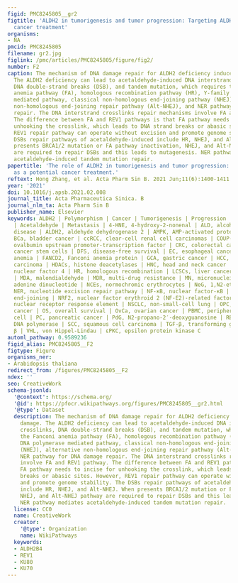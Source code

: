 ```yaml
---
figid: PMC8245805__gr2
figtitle: 'ALDH2 in tumorigenesis and tumor progression: Targeting ALDH2 as a potential
  cancer treatment'
organisms:
- NA
pmcid: PMC8245805
filename: gr2.jpg
figlink: /pmc/articles/PMC8245805/figure/fig2/
number: F2
caption: The mechanism of DNA damage repair for ALDH2 deficiency induced DNA damage.
  The ALDH2 deficiency can lead to acetaldehyde-induced DNA interstrand crosslinks,
  DNA double-strand breaks (DSB), and tandem mutation, which requires the Fanconi
  anemia pathway (FA), homologous recombination pathway (HR), Y-family DNA polymerase
  mediated pathway, classical non-homologous end-joining pathway (NHEJ), alternative
  non-homologous end-joining repair pathway (Alt-NHEJ), and NER pathway for DNA damage
  repair. The DNA interstrand crosslinks repair mechanisms involve FA and REV1 pathway.
  The difference between FA and REV1 pathways is that FA pathway needs to incise for
  unhooking the crosslink, which leads to DNA strand breaks or abasic sites. However,
  REV1 repair pathway can operate without excision and promote genome stability. The
  DSBs repair pathways of acetaldehyde-induced include HR, NHEJ, and Alt-NHEJ. When
  presents BRCA1/2 mutation or FA pathway inactivation, NHEJ, and Alt-NHEJ pathway
  are required to repair DSBs and this leads to mutagenesis. NER pathway mediates
  acetaldehyde-induced tandem mutation repair.
papertitle: 'The role of ALDH2 in tumorigenesis and tumor progression: Targeting ALDH2
  as a potential cancer treatment.'
reftext: Hong Zhang, et al. Acta Pharm Sin B. 2021 Jun;11(6):1400-1411.
year: '2021'
doi: 10.1016/j.apsb.2021.02.008
journal_title: Acta Pharmaceutica Sinica. B
journal_nlm_ta: Acta Pharm Sin B
publisher_name: Elsevier
keywords: ALDH2 | Polymorphism | Cancer | Tumorigenesis | Progression | Cancer therapy
  | Acetaldehyde | Metastasis | 4-HNE, 4-hydroxy-2-nonenal | ALD, alcoholic liver
  disease | ALDH2, aldehyde dehydrogenase 2 | AMPK, AMP-activated protein kinase |
  BCa, bladder cancer | ccRCC, clear-cell renal cell carcinomas | COUP-TF, chicken
  ovalbumin upstream promoter-transcription factor | CRC, colorectal cancer | CSCs,
  cancer stem cells | DFS, disease-free survival | EC, esophageal cancer | FA, Fanconi
  anemia | FANCD2, Fanconi anemia protein | GCA, gastric cancer | HCC, hepatocellular
  carcinoma | HDACs, histone deacetylases | HNC, head and neck cancer | HNF-4, hepatocyte
  nuclear factor 4 | HR, homologous recombination | LCSCs, liver cancer stem cells
  | MDA, malondialdehyde | MDR, multi-drug resistance | MN, micronuclei | NAD, nicotinamide
  adenine dinucleotide | NCEs, normochromic erythrocytes | NeG, 1,N2-etheno-dGuo |
  NER, nucleotide excision repair pathway | NF-κB, nuclear factor-κB | NHEJ, non-homologous
  end-joining | NRF2, nuclear factor erythroid 2 (NF-E2)-related factor 2 | NRRE,
  nuclear receptor response element | NSCLC, non-small-cell lung | OPC, oropharyngeal
  cancer | OS, overall survival | OvCa, ovarian cancer | PBMC, peripheral blood mononuclear
  cell | PC, pancreatic cancer | PdG, N2-propano-2′-deoxyguanosine | REV1, Y-family
  DNA polymerase | SCC, squamous cell carcinoma | TGF-β, transforming growth factor
  β | VHL, von Hippel-Lindau | εPKC, epsilon protein kinase C
automl_pathway: 0.9589236
figid_alias: PMC8245805__F2
figtype: Figure
organisms_ner:
- Arabidopsis thaliana
redirect_from: /figures/PMC8245805__F2
ndex: ''
seo: CreativeWork
schema-jsonld:
  '@context': https://schema.org/
  '@id': https://pfocr.wikipathways.org/figures/PMC8245805__gr2.html
  '@type': Dataset
  description: The mechanism of DNA damage repair for ALDH2 deficiency induced DNA
    damage. The ALDH2 deficiency can lead to acetaldehyde-induced DNA interstrand
    crosslinks, DNA double-strand breaks (DSB), and tandem mutation, which requires
    the Fanconi anemia pathway (FA), homologous recombination pathway (HR), Y-family
    DNA polymerase mediated pathway, classical non-homologous end-joining pathway
    (NHEJ), alternative non-homologous end-joining repair pathway (Alt-NHEJ), and
    NER pathway for DNA damage repair. The DNA interstrand crosslinks repair mechanisms
    involve FA and REV1 pathway. The difference between FA and REV1 pathways is that
    FA pathway needs to incise for unhooking the crosslink, which leads to DNA strand
    breaks or abasic sites. However, REV1 repair pathway can operate without excision
    and promote genome stability. The DSBs repair pathways of acetaldehyde-induced
    include HR, NHEJ, and Alt-NHEJ. When presents BRCA1/2 mutation or FA pathway inactivation,
    NHEJ, and Alt-NHEJ pathway are required to repair DSBs and this leads to mutagenesis.
    NER pathway mediates acetaldehyde-induced tandem mutation repair.
  license: CC0
  name: CreativeWork
  creator:
    '@type': Organization
    name: WikiPathways
  keywords:
  - ALDH2B4
  - REV1
  - KU80
  - KU70
---
```

